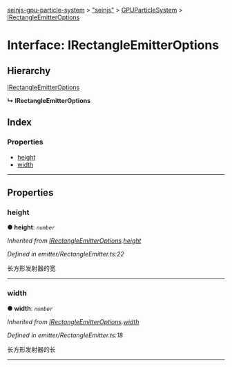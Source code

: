 [seinjs-gpu-particle-system](../README.md) > ["seinjs"](../modules/_seinjs_.md) > [GPUParticleSystem](../modules/_seinjs_.gpuparticlesystem.md) > [IRectangleEmitterOptions](../interfaces/_seinjs_.gpuparticlesystem.irectangleemitteroptions.md)

# Interface: IRectangleEmitterOptions

## Hierarchy

 [IRectangleEmitterOptions](irectangleemitteroptions.md)

**↳ IRectangleEmitterOptions**

## Index

### Properties

* [height](_seinjs_.gpuparticlesystem.irectangleemitteroptions.md#height)
* [width](_seinjs_.gpuparticlesystem.irectangleemitteroptions.md#width)

---

## Properties

<a id="height"></a>

###  height

**● height**: *`number`*

*Inherited from [IRectangleEmitterOptions](irectangleemitteroptions.md).[height](irectangleemitteroptions.md#height)*

*Defined in emitter/RectangleEmitter.ts:22*

长方形发射器的宽

___
<a id="width"></a>

###  width

**● width**: *`number`*

*Inherited from [IRectangleEmitterOptions](irectangleemitteroptions.md).[width](irectangleemitteroptions.md#width)*

*Defined in emitter/RectangleEmitter.ts:18*

长方形发射器的长

___

